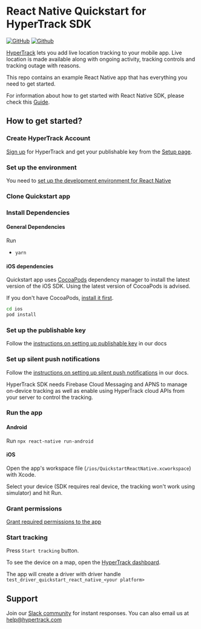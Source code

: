 # React Native Quickstart for HyperTrack SDK

[![GitHub](https://img.shields.io/github/license/hypertrack/quickstart-react-native?color=orange)](./LICENSE)
[![Github](https://img.shields.io/badge/hypertrack_sdk_react_native-11.0.0-brightgreen.svg)](https://github.com/hypertrack/sdk-react-native)

[HyperTrack](https://www.hypertrack.com/) lets you add live location tracking to your mobile app. Live location is made available along with ongoing activity, tracking controls and tracking outage with reasons.

This repo contains an example React Native app that has everything you need to get started.

For information about how to get started with React Native SDK, please check this [Guide](https://www.hypertrack.com/docs/install-sdk-react-native).

## How to get started?

### Create HyperTrack Account

[Sign up](https://dashboard.hypertrack.com/signup) for HyperTrack and get your publishable key from the [Setup page](https://dashboard.hypertrack.com/setup).

### Set up the environment

You need to [set up the development environment for React Native](https://reactnative.dev/docs/environment-setup)

### Clone Quickstart app

### Install Dependencies

#### General Dependencies

Run

- `yarn`

#### iOS dependencies

Quickstart app uses [CocoaPods](https://cocoapods.org/) dependency manager to install the latest version of the iOS SDK. Using the latest version of CocoaPods is advised.

If you don't have CocoaPods, [install it first](https://guides.cocoapods.org/using/getting-started.html#installation).

```sh
cd ios
pod install
```

### Set up the publishable key

Follow the [instructions on setting up publishable key](https://hypertrack.com/docs/install-sdk-react-native#set-the-publishable-key) in our docs

### Set up silent push notifications

Follow the [instructions on setting up silent push notifications](https://hypertrack.com/docs/install-sdk-react-native/#set-up-silent-push-notifications) in our docs.

HyperTrack SDK needs Firebase Cloud Messaging and APNS to manage on-device tracking as well as enable using HyperTrack cloud APIs from your server to control the tracking.

### Run the app

#### Android

Run `npx react-native run-android`

#### iOS

Open the app's workspace file (`/ios/QuickstartReactNative.xcworkspace`) with Xcode.

Select your device (SDK requires real device, the tracking won't work using simulator) and hit Run.

### Grant permissions

[Grant required permissions to the app](https://hypertrack.com/docs/install-sdk-react-native#grant-the-permissions-to-the-app)

### Start tracking

Press `Start tracking` button.

To see the device on a map, open the [HyperTrack dashboard](https://dashboard.hypertrack.com/).

The app will create a driver with driver handle `test_driver_quickstart_react_native_<your platform>`

## Support

Join our [Slack community](https://join.slack.com/t/hypertracksupport/shared_invite/enQtNDA0MDYxMzY1MDMxLTdmNDQ1ZDA1MTQxOTU2NTgwZTNiMzUyZDk0OThlMmJkNmE0ZGI2NGY2ZGRhYjY0Yzc0NTJlZWY2ZmE5ZTA2NjI) for instant responses. You can also email us at help@hypertrack.com
